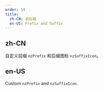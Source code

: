 ```yaml
---
order: 14
title:
  zh-CN: 前后缀
  en-US: Prefix and Suffix
---
```


## zh-CN

自定义前缀 `nzPrefix` 和后缀图标 `nzSuffixIcon`。

## en-US

Custom `nzPrefix` and `nzSuffixIcon`.
